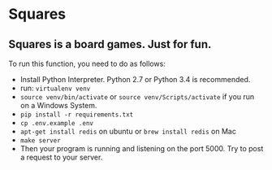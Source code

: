 Squares
=======

Squares is a board games. Just for fun.
--------

To run this function, you need to do as follows:

* Install Python Interpreter. Python 2.7 or Python 3.4 is recommended.
* run: `virtualenv venv`
* `source venv/bin/activate` or `source venv/Scripts/activate` if you run on a Windows System.
* `pip install -r requirements.txt`
* `cp .env.example .env`
* `apt-get install redis` on ubuntu or `brew install redis` on Mac
* `make server`
* Then your program is running and listening on the port 5000. Try to post a request to your server.
